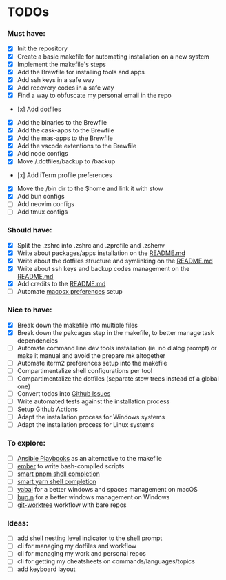 # TODOs

### Must have:

- [x] Init the repository
- [x] Create a basic makefile for automating installation on a new system
- [x] Implement the makefile's steps
- [x] Add the Brewfile for installing tools and apps
- [x] Add ssh keys in a safe way
- [x] Add recovery codes in a safe way
- [x] Find a way to obfuscate my personal email in the repo
- [x] Add dotfiles
- [x] Add the binaries to the Brewfile
- [x] Add the cask-apps to the Brewfile
- [x] Add the mas-apps to the Brewfile
- [x] Add the vscode extentions to the Brewfile
- [x] Add node configs
- [x] Move /.dotfiles/backup to /backup
- [x] Add iTerm profile preferences
- [x] Move the /bin dir to the $home and link it with stow
- [x] Add bun configs
- [ ] Add neovim configs
- [ ] Add tmux configs

### Should have:

- [x] Split the .zshrc into .zshrc and .zprofile and .zshenv
- [x] Write about packages/apps installation on the [README.md](/README.md)
- [x] Write about the dotfiles structure and symlinking on the [README.md](/README.md)
- [x] Write about ssh keys and backup codes management on the [README.md](/README.md)
- [x] Add credits to the [README.md](/README.md)
- [ ] Automate [macosx preferences](https://github.com/mathiasbynens/dotfiles/blob/main/.macos) setup

### Nice to have:

- [x] Break down the makefile into multiple files
- [x] Break down the pakcages step in the makefile, to better manage task dependencies
- [ ] Automate command line dev tools installation (ie. no dialog prompt) or make it manual and avoid the prepare.mk altogether
- [ ] Automate iterm2 preferences setup into the makefile
- [ ] Compartimentalize shell configurations per tool
- [ ] Compartimentalize the dotfiles (separate stow trees instead of a global one)
- [ ] Convert todos into [Github Issues](https://github.com/Amheklerior/dotfiles/issues)
- [ ] Write automated tests against the installation process
- [ ] Setup Github Actions
- [ ] Adapt the installation process for Windows systems
- [ ] Adapt the installation process for Linux systems

### To explore:

- [ ] [Ansible Playbooks](https://docs.ansible.com/ansible/latest/playbook_guide/playbooks_intro.html) as an alternative to the makefile
- [ ] [ember](https://amber-lang.com/) to write bash-compiled scripts
- [ ] [smart pnpm shell completion](https://github.com/g-plane/pnpm-shell-completion)
- [ ] [smart yarn shell completion](https://github.com/g-plane/zsh-yarn-autocompletions)
- [ ] [yabai](https://github.com/koekeishiya/yabai) for a better windows and spaces management on macOS
- [ ] [bug.n](https://github.com/fuhsjr00/bug.n) for a better windows management on Windows
- [ ] [git-worktree](https://git-scm.com/docs/git-worktree) workflow with bare repos

### Ideas:

- [ ] add shell nesting level indicator to the shell prompt
- [ ] cli for managing my dotfiles and workflow
- [ ] cli for managing my work and personal repos
- [ ] cli for getting my cheatsheets on commands/languages/topics
- [ ] add keyboard layout
